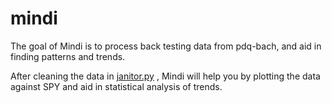 # mindi
The goal of Mindi is to process back testing data from pdq-bach, and aid in finding patterns and trends.

After cleaning the data in [janitor.py](https://github.com/vigkart/mindi/blob/main/janitor.py) , Mindi will help you by plotting the data against SPY and aid in statistical analysis of trends.
